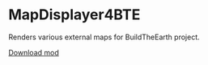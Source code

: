# MapDisplayer4BTE
Renders various external maps for BuildTheEarth project.

[Download mod](https://github.com/tf2mandeokyi/MapDisplayer4BTE/releases/download/1.01/kmap4bte-1.01.jar)
